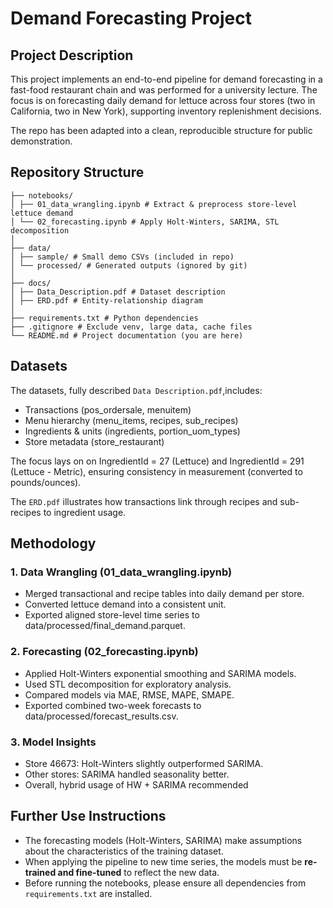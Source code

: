 # Demand Forecasting Project

## Project Description
This project implements an end-to-end pipeline for demand forecasting in a fast-food restaurant chain and was performed for a university lecture.
The focus is on forecasting daily demand for lettuce across four stores (two in California, two in New York), supporting inventory replenishment decisions.

The repo has been adapted into a clean, reproducible structure for public demonstration.

## Repository Structure
```
├── notebooks/
│ ├── 01_data_wrangling.ipynb # Extract & preprocess store-level lettuce demand
│ └── 02_forecasting.ipynb # Apply Holt-Winters, SARIMA, STL decomposition
│
├── data/
│ ├── sample/ # Small demo CSVs (included in repo)
│ └── processed/ # Generated outputs (ignored by git)
│
├── docs/
│ ├── Data_Description.pdf # Dataset description
│ ├── ERD.pdf # Entity-relationship diagram
│
├── requirements.txt # Python dependencies
├── .gitignore # Exclude venv, large data, cache files
└── README.md # Project documentation (you are here)
```

## Datasets
The datasets, fully described `Data Description.pdf`,includes:
- Transactions (pos_ordersale, menuitem)
- Menu hierarchy (menu_items, recipes, sub_recipes)
- Ingredients & units (ingredients, portion_uom_types)
- Store metadata (store_restaurant)

The focus lays on on IngredientId = 27 (Lettuce) and IngredientId = 291 (Lettuce - Metric), ensuring consistency in measurement (converted to pounds/ounces).

The `ERD.pdf` illustrates how transactions link through recipes and sub-recipes to ingredient usage.

## Methodology
### 1. Data Wrangling (01_data_wrangling.ipynb)
- Merged transactional and recipe tables into daily demand per store.
- Converted lettuce demand into a consistent unit.
- Exported aligned store-level time series to data/processed/final_demand.parquet.

### 2. Forecasting (02_forecasting.ipynb)
- Applied Holt-Winters exponential smoothing and SARIMA models.
- Used STL decomposition for exploratory analysis.
- Compared models via MAE, RMSE, MAPE, SMAPE.
- Exported combined two-week forecasts to data/processed/forecast_results.csv.

### 3. Model Insights
- Store 46673: Holt-Winters slightly outperformed SARIMA.
- Other stores: SARIMA handled seasonality better.
- Overall, hybrid usage of HW + SARIMA recommended

## Further Use Instructions
- The forecasting models (Holt-Winters, SARIMA) make assumptions about the characteristics of the training dataset.  
- When applying the pipeline to new time series, the models must be **re-trained and fine-tuned** to reflect the new data.  
- Before running the notebooks, please ensure all dependencies from `requirements.txt` are installed.  
